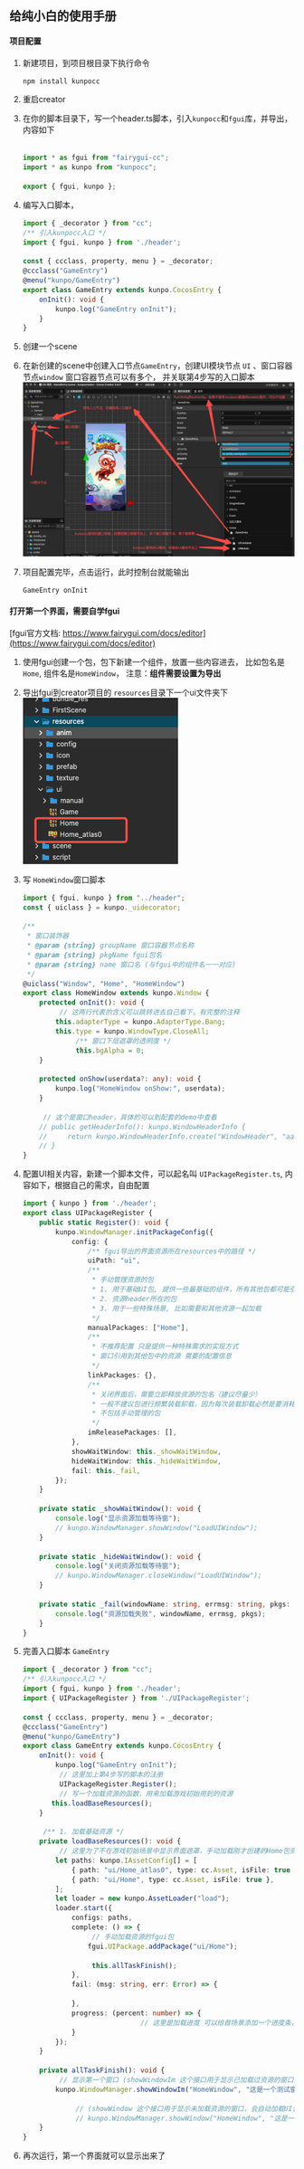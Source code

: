 ## 给纯小白的使用手册

#### 项目配置

1. 新建项目，到项目根目录下执行命令

   ```bash
   npm install kunpocc
   ```

2. 重启creator

3. 在你的脚本目录下，写一个header.ts脚本，引入`kunpocc`和`fgui`库，并导出，内容如下

   ```typescript
   
   import * as fgui from "fairygui-cc";
   import * as kunpo from "kunpocc";
   
   export { fgui, kunpo };
   
   ```

4. 编写入口脚本，

   ```typescript
   import { _decorator } from "cc";
   /** 引入kunpocc入口 */
   import { fgui, kunpo } from './header';
   
   const { ccclass, property, menu } = _decorator;
   @ccclass("GameEntry")
   @menu("kunpo/GameEntry")
   export class GameEntry extends kunpo.CocosEntry {
       onInit(): void {
           kunpo.log("GameEntry onInit");
       }
   }
   ```

5. 创建一个scene

6. 在新创建的scene中创建入口节点`GameEntry`，创建UI模块节点 `UI` 、窗口容器节点`window`  窗口容器节点可以有多个， 并关联第4步写的入口脚本
   ![image-basic-config](./../image/image-basic-config.png#pic_left)

7. 项目配置完毕，点击运行，此时控制台就能输出 

   ```text
   GameEntry onInit
   ```

   

#### 打开第一个界面，需要自学fgui

[fgui官方文档: https://www.fairygui.com/docs/editor](https://www.fairygui.com/docs/editor)

1. 使用fgui创建一个包，包下新建一个组件，放置一些内容进去， 比如包名是`Home`,  组件名是`HomeWindow`， 注意：**组件需要设置为导出**

2. 导出fgui到creator项目的 `resources`目录下一个ui文件夹下
   ![fgui-export](./../image/fgui-export.png#pic_left)

3. 写 `HomeWindow`窗口脚本

   ```typescript
   import { fgui, kunpo } from "../header";
   const { uiclass } = kunpo._uidecorator;
   
   /**
    * 窗口装饰器
    * @param {string} groupName 窗口容器节点名称
    * @param {string} pkgName fgui包名
    * @param {string} name 窗口名 (与fgui中的组件名一一对应)
    */
   @uiclass("Window", "Home", "HomeWindow")
   export class HomeWindow extends kunpo.Window {
       protected onInit(): void {
         	// 这两行代表的含义可以跳转进去自己看下，有完整的注释
           this.adapterType = kunpo.AdapterType.Bang;
           this.type = kunpo.WindowType.CloseAll;
   				/** 窗口下层遮罩的透明度 */
   				this.bgAlpha = 0;
       }
   
       protected onShow(userdata?: any): void {
           kunpo.log("HomeWindow onShow:", userdata);
       }
   		
     	// 这个是窗口header，具体的可以到配套的demo中查看
       // public getHeaderInfo(): kunpo.WindowHeaderInfo {
       //     return kunpo.WindowHeaderInfo.create("WindowHeader", "aaa");
       // }
   }
   ```

   

4. 配置UI相关内容，新建一个脚本文件，可以起名叫 `UIPackageRegister.ts`, 内容如下，根据自己的需求，自由配置

   ```typescript
   import { kunpo } from './header';
   export class UIPackageRegister {
       public static Register(): void {
           kunpo.WindowManager.initPackageConfig({
               config: {
                   /** fgui导出的界面资源所在resources中的路径 */
                   uiPath: "ui",
                   /**
                    * 手动管理资源的包
                    * 1. 用于基础UI包, 提供一些最基础的组件，所有其他包都可能引用其中的内容
                    * 2. 资源header所在的包
                    * 3. 用于一些特殊场景, 比如需要和其他资源一起加载
                    */
                   manualPackages: ["Home"],
                   /**
                    * 不推荐配置 只是提供一种特殊需求的实现方式
                    * 窗口引用到其他包中的资源 需要的配置信息
                    */
                   linkPackages: {},
                   /**
                    * 关闭界面后，需要立即释放资源的包名（建议尽量少）
                    * 一般不建议包进行频繁装载卸载，因为每次装载卸载必然是要消耗CPU时间（意味着耗电）和产生大量GC的。UI系统占用的内存是可以精确估算的，你可以按照包的使用频率设定哪些包是需要立即释放的。
                    * 不包括手动管理的包
                    */
                   imReleasePackages: [],
               },
               showWaitWindow: this._showWaitWindow,
               hideWaitWindow: this._hideWaitWindow,
               fail: this._fail,
           });
       }
   
       private static _showWaitWindow(): void {
           console.log("显示资源加载等待窗");
           // kunpo.WindowManager.showWindow("LoadUIWindow");
       }
   
       private static _hideWaitWindow(): void {
           console.log("关闭资源加载等待窗");
           // kunpo.WindowManager.closeWindow("LoadUIWindow");
       }
   
       private static _fail(windowName: string, errmsg: string, pkgs: string[]): void {
           console.log("资源加载失败", windowName, errmsg, pkgs);
       }
   }
   ```

5. 完善入口脚本 `GameEntry`

   ```typescript
   import { _decorator } from "cc";
   /** 引入kunpocc入口 */
   import { fgui, kunpo } from './header';
   import { UIPackageRegister } from './UIPackageRegister';
   
   const { ccclass, property, menu } = _decorator;
   @ccclass("GameEntry")
   @menu("kunpo/GameEntry")
   export class GameEntry extends kunpo.CocosEntry {
       onInit(): void {
           kunpo.log("GameEntry onInit");
         	// 这里加上第4步写的脚本的注册
         	UIPackageRegister.Register();
         	// 写一个加载资源的函数，用来加载游戏初始用到的资源
   	      this.loadBaseResources();
       }
     
     	/** 1. 加载基础资源 */
       private loadBaseResources(): void {
         	// 这里为了不在游戏初始场景中显示界面遮罩，手动加载刚才创建的Home包资源
           let paths: kunpo.IAssetConfig[] = [
               { path: "ui/Home_atlas0", type: cc.Asset, isFile: true },
               { path: "ui/Home", type: cc.Asset, isFile: true },
           ];
           let loader = new kunpo.AssetLoader("load");
           loader.start({
               configs: paths,
               complete: () => {
                 	// 手动加载资源的fgui包
                   fgui.UIPackage.addPackage("ui/Home");
   
                 	this.allTaskFinish();
               },
               fail: (msg: string, err: Error) => {
   
               },
               progress: (percent: number) => {
   								// 这里是加载进度 可以给首场景添加一个进度条，用来显示加载进度
               }
           });
       }
     
       private allTaskFinish(): void {
         	// 显示第一个窗口 (showWindowIm 这个接口用于显示已加载过资源的窗口)
           kunpo.WindowManager.showWindowIm("HomeWindow", "这是一个测试窗口");
         
        		// (showWindow 这个接口用于显示未加载资源的窗口，会自动加载UI包)
        		// kunpo.WindowManager.showWindow("HomeWindow", "这是一个测试窗口");
       }
   }
   ```

6. 再次运行，第一个界面就可以显示出来了

